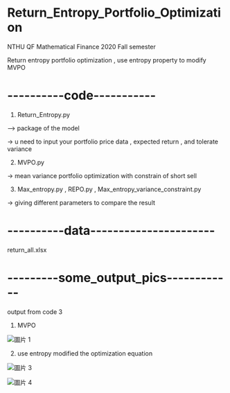 # Return_Entropy_Portfolio_Optimization

NTHU QF Mathematical Finance 2020 Fall semester 

Return entropy portfolio optimization , use entropy property to modify MVPO 


# ----------code-----------
1. Return_Entropy.py  

–> package of the model 

-> u need to input your portfolio price data , expected return , and tolerate variance

2. MVPO.py

-> mean variance portfolio optimization with constrain of short sell 

3. Max_entropy.py , REPO.py , Max_entropy_variance_constraint.py

-> giving different parameters to compare the result 

# ----------data----------------------

return_all.xlsx

# ---------some_output_pics------------

output from code 3

1. MVPO

![圖片 1](https://user-images.githubusercontent.com/80143995/110239136-77f4b780-7f80-11eb-9548-27781c392d0f.png)

2. use entropy modified the optimization equation

![圖片 3](https://user-images.githubusercontent.com/80143995/110239142-7d520200-7f80-11eb-8c2c-7fc2370e00ee.png)

![圖片 4](https://user-images.githubusercontent.com/80143995/110239144-7f1bc580-7f80-11eb-8968-0f6d6646c6ac.png)
